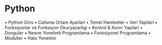 # Python
•	Python Giris
•	Calisma Ortam Ayarlari
•	Temel Hareketler
•	Veri Yapilari
•	Fonksiyonlar ve Fonksiyon Okuryazarligi
•	Kontrol & Koror Yapilari
•	Donguler
•	Nesne Yonelimli Programlama
•	Fonksiyonel Programlama
•	Moduller
•	Hato Yonetimi

